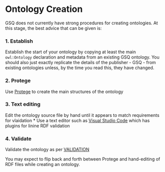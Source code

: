 # Ontology Creation

GSQ does not currently have strong procedures for creating ontologies. At this stage, the best advice that can be given is:

### 1. Establish 
Establish the start of your ontology by copying at least the main `owl:Ontology` declaration and metadata from an existing GSQ ontology. You should also just exactly replicate the details of the publisher - GSQ - from existing ontologies unless, by the time you read this, they have changed.

### 2. Protege
Use [Protege](https://protege.stanford.edu/) to create the main structures of the ontology

### 3. Text editing
Edit the ontology source file by hand until it appears to match requirements for vlaidation
    * Use a text editor such as [Visual Studio Code](https://code.visualstudio.com) which has plugins for linine RDF validation

### 4. Validate
Validate the ontology as per [VALIDATION](VALIDATION.md)

You may expect to flip back and forth between Protege and hand-editing of RDF files while creating an ontology.
